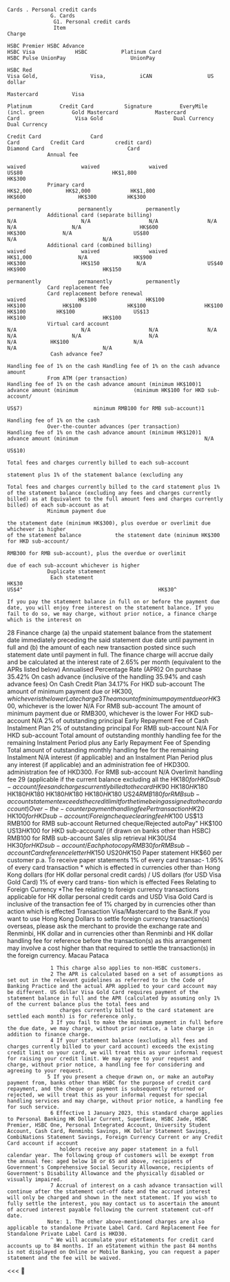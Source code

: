 


                                                                                                                                                                                                                                                                                                                           Cards . Personal credit cards 
                  G. Cards 
                   G1. Personal credit cards 
                   Item                                                                                                                                                                                                Charge 
                                                                              HSBC Premier HSBC Advance                                           HSBC Visa             HSBC           Platinum Card                                                                                                          HSBC Pulse UnionPay                     UnionPay 
                                                                                                                              HSBC Red                                                                             Visa Gold,                 Visa,           iCAN                  US dollar 
                                                                                 Mastercard           Visa 
                                                                                                             Platinum         Credit Card          Signature         EveryMile           (incl. green         Gold Mastercard            Mastercard           Card                  Visa Gold                       Dual Currency                  Dual Currency 
                                                                                  Credit Card                Card                                     Card          Credit Card          credit card)                                                                                                              Diamond Card                           Card 
                 Annual fee 
                                                                                    waived                  waived                waived                                                                                                                                              US$80                             HK$1,800                        HK$300 
                 Primary card                                                                                                                      HK$2,000           HK$2,000             HK$1,800                  HK$600                 HK$300          HK$300 
                                                                                 permanently            permanently           permanently 
                 Additional card (separate billing)                                   N/A                     N/A                   N/A                N/A                N/A                  N/A                   HK$600                  HK$300            N/A                    US$80                                N/A                            N/A 
                 Additional card (combined billing)                                 waived                  waived                waived           HK$1,000               N/A               HK$900                   HK$300                  HK$150            N/A                    US$40                              HK$900                         HK$150 
                                                                                 permanently            permanently           permanently 
                 Card replacement fee 
                 Card replacement before renewal                                    waived                 HK$100                HK$100              HK$100            HK$100               HK$100                   HK$100                  HK$100          HK$100                   US$13                              HK$100                         HK$100 
                 Virtual card account                                                 N/A                     N/A                   N/A                N/A                N/A                  N/A                      N/A                    N/A           HK$100                     N/A                                 N/A                            N/A 
                  Cash advance fee7 
                                                                                                                                                                                                                                                                        Handling fee of 1% on the cash Handling fee of 1% on the cash advance amount 
                 From ATM (per transaction)                                                                                    Handling fee of 1% on the cash advance amount (minimum HK$100)1                                                                            advance amount (minimum                  (minimum HK$100 for HKD sub-account/ 
                                                                                                                                                                                                                                                                                       US$7)                       minimum RMB100 for RMB sub-account)1 
                                                                                                                                                                                                                                                                        Handling fee of 1% on the cash 
                 Over-the-counter advances (per transaction)                                                                   Handling fee of 1% on the cash advance amount (minimum HK$120)1                                                                            advance amount (minimum                                         N/A 
                                                                                                                                                                                                                                                                                      US$10) 
                                                                                                                                                                                                                                                                                                                Total fees and charges currently billed to each sub-account 
                                                                                                                                                                                                                                                                                                               statement plus 1% of the statement balance (excluding any 
                                                                               Total fees and charges currently billed to the card statement plus 1% of the statement balance (excluding any fees and charges currently billed) as at Equivalent to the full amount fees and charges currently billed) of each sub-account as at 
                 Minimum payment due 
                                                                                                                   the statement date (minimum HK$300), plus overdue or overlimit due whichever is higher                                                                  of the statement balance           the statement date (minimum HK$300 for HKD sub-account/ 
                                                                                                                                                                                                                                                                                                              RMB300 for RMB sub-account), plus the overdue or overlimit 
                                                                                                                                                                                                                                                                                                                      due of each sub-account whichever is higher 
                 Duplicate statement 
                  Each statement                                                                                                                                      HK$30                                                                                                            US$4"                                            HK$30^ 
                                                                                 If you pay the statement balance in full on or before the payment due date, you will enjoy free interest on the statement balance. If you fail to do so, we may charge, without prior notice, a finance charge which is the interest on 
28 
                 Finance charge                                               (a) the unpaid statement balance from the statement date immediately preceding the said statement due date until payment in full and (b) the amount of each new transaction posted since such statement date until payment in full. 
                                                                                                                                            The finance charge will accrue daily and be calculated at the interest rate of 2.65% per month (equivalent to the APRs listed below) 
                 Annualised Percentage Rate (APR)2 
                 On purchase                                                                                                                                                                                            35.42% 
                 On cash advance (inclusive of the handling                                                                                                                                                             35.94% 
                 and cash advance fees) 
                  On Cash Credit Plan                                                                                                                                                                                   34.17% 
                                                                                                                                                                                                                                                                                                                                For HKD sub-account 
                                                                                                                                                                                                                                                                                                              The amount of minimum payment due or HK$300, 
                                                                                                                                                                                                                                                                                                                               whichever is the lower 
                 Late charge3                                                                                                The amount of minimum payment due or HK$300, whichever is the lower                                                                                        N/A                                    For RMB sub-account 
                                                                                                                                                                                                                                                                                                                    The amount of minimum payment due or 
                                                                                                                                                                                                                                                                                                                         RMB300, whichever is the lower 
                                                                                                                                                                                                                                                                                                                                For HKD sub-account 
                                                                                                                                                                                                                                                                                        N/A                                 2% of outstanding principal 
                 Early Repayment Fee of Cash Instalment Plan                                                                                              2% of outstanding principal                                                                                                                                          For RMB sub-account 
                                                                                                                                                                                                                                                                                                                                          N/A 
                                                                                                                                                                                                                                                                                                                                For HKD sub-account 
                                                                                                                                                                                                                                                                                                                Total amount of outstanding monthly handling 
                                                                                                                                                                                                                                                                                                               fee for the remaining Instalment Period plus any 
                 Early Repayment Fee of Spending                                                                          Total amount of outstanding monthly handling fee for the remaining Instalment                                                                                 N/A 
                                                                                                                                                                                                                                                                                                                           interest (if applicable) and an 
                 Instalment Plan                                                                                            Period plus any interest (if applicable) and an administration fee of HKD300.                                                                                                                 administration fee of HKD300. 
                                                                                                                                                                                                                                                                                                                               For RMB sub-account 
                                                                                                                                                                                                                                                                                                                                          N/A 
                  Overlimit handling fee                                                                                                                                                                                                                                                                                                                                                    29 
                  (applicable if the current balance excluding all the                                                                                                                                                                                                                                                    HK$180 for HKD sub-account/ 
                 fees and charges currently billed to the card                       HK$90                 HK$180                HK$180              HK$180            HK$180                HK$180                  HK$180                  HK$180          HK$180                    US$24                              RMB180 for RMB sub-account 
                  statement exceeds the credit limit for the time 
                 being assigned to the card account) 
                  Over-the-counter payment handling fee 
                  Per transaction                                                                                                                                                                                       HK$20 
                                                                                                                                                                                                                                                                                                                          HK$100 for HKD sub-account/ 
                  Foreign cheque clearing fee                                                                                                                         HK$100                                                                                                           US$13                              RMB100 for RMB sub-account 
                  Returned cheque/Rejected autoPay" 
                                                                                                                                                                      HK$100                                                                                                           US$13                              HK$100 for HKD sub-account/ 
                 (if drawn on banks other than HSBC)                                                                                                                                                                                                                                                                      RMB100 
                                                                                                                                                                                                                                                                                                                                     for RMB sub-account 
                  Sales slip retrieval 
                                                                                                                                                                      HK$30                                                                                                             US$4                               HK$30 for HKD sub-account/ 
                  Each photocopy 
                                                                                                                                                                                                                                                                                                                           RMB30 for RMB sub-account 
                  Card reference letter                                                                                                                               HK$150                                                                                                           US$20                                            HK$150 
                 Paper statement                                                                                                                                                                             HK$60 per customer p.a. 
                  To receive paper statements 
                                                                                                                                                                                                                                                                                                              1% of every card transac- 
                                                                                      1.95% of every card transaction * which is effected in currencies other than Hong Kong dollars (for HK dollar personal credit cards) / US dollars (for USD Visa Gold Card)                                                                               1% of every card trans- 
                                                                                                                                                                                                                                                                                                                tion which is effected 
                 Fees Relating to Foreign Currency                                  *The fee relating to foreign currency transactions applicable for HK dollar personal credit cards and USD Visa Gold Card is inclusive of the transaction fee of 1% charged by                                              in currencies other than action which is effected 
                  Transaction                                                     Visa/Mastercard to the Bank.If you want to use Hong Kong Dollars to settle foreign currency transaction(s) overseas, please ask the merchant to provide the exchange rate and                                                Renminbi, HK dollar and in currencies other than 
                                                                                                                                                                                                                                                                                                                                              Renminbi and HK dollar 
                                                                                       handling fee for reference before the transaction(s) as this arrangement may involve a cost higher than that required to settle the transaction(s) in the foreign currency.                                                   Macau Pataca 


                  1 This charge also applies to non-HSBC customers. 
                  2 The APR is calculated based on a set of assumptions as set out in the relevant guidelines as referred to in the Code of Banking Practice and the actual APR applied to your card account may be different. US dollar Visa Gold Card requires payment of the statement balance in full and the APR (calculated by assuming only 1% of the current balance plus the total fees and 
                     charges currently billed to the card statement are settled each month) is for reference only. 
                  3 If you fail to make the minimum payment in full before the due date, we may charge, without prior notice, a late charge in addition to finance charge. 
                  4 If your statement balance (excluding all fees and charges currently billed to your card account) exceeds the existing credit limit on your card, we will treat this as your informal request for raising your credit limit. We may agree to your request and charge, without prior notice, a handling fee for considering and agreeing to your request. 
                 5 If you present a cheque drawn on, or make an autoPay payment from, banks other than HSBC for the purpose of credit card repayment, and the cheque or payment is subsequently returned or rejected, we will treat this as your informal request for special handling services and may charge, without prior notice, a handling fee for such service. 
                  6 Effective 1 January 2023, this standard charge applies to Personal Banking HK Dollar Current, SuperEase, HSBC Jade, HSBC Premier, HSBC One, Personal Integrated Account, University Student Account, Cash Card, Renminbi Savings, HK Dollar Statement Savings, CombiNations Statement Savings, Foreign Currency Current or any Credit Card account if account 
                     holders receive any paper statement in a full calendar year. The following group of customers will be exempt from the annual fee: aged below 18 or 65 and above, recipients of Government's Comprehensive Social Security Allowance, recipients of Government's Disability Allowance and the physically disabled or visually impaired. 
                  7 Accrual of interest on a cash advance transaction will continue after the statement cut-off date and the accrued interest will only be charged and shown in the next statement. If you wish to fully settle the interest, you may contact us to ascertain the amount of accrued interest payable following the current statement cut-off date. 
                 Note: 1. The other above-mentioned charges are also applicable to standalone Private Label Card. Card Replacement Fee for Standalone Private Label Card is HKD30. 
                  ^ We will accumulate your eStatements for credit card accounts up to 84 months. If an eStatement within the past 84 months is not displayed on Online or Mobile Banking, you can request a paper statement and the fee will be waived. 
<<<

